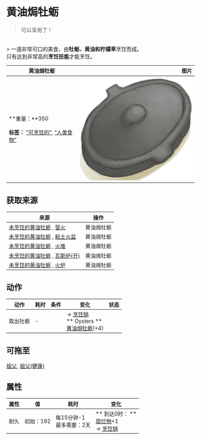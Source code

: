 # 黄油焗牡蛎  
> 可以享用了！  
<br>  
> 一道非常可口的美食，由<b>牡蛎、黄油和柠檬草</b>烹饪而成。<br>只有达到非常高的<b>烹饪技能</b>才能烹饪。  
  
  黄油焗牡蛎  |   图片   
 ----  |  ----:   
 **重量：**350<br><br>**标签：**	[“可烹饪的”](tag_Cookable.md), [“人类食物”](tag_HumanFood.md)  |  <img decoding="async" src="Sprite/CookingPotClosed.png" href="a.md" style="max-width:300px;max-height:300px;">   
  
## 获取来源  
来源  |  操作  
----  |  ----  
[未烹饪的黄油牡蛎](ButterBakedOystersUncooked.md) , [营火](Campfire.md)  |  黄油焗牡蛎  
[未烹饪的黄油牡蛎](ButterBakedOystersUncooked.md) , [粘土火盆](ClayFirePit.md)  |  黄油焗牡蛎  
[未烹饪的黄油牡蛎](ButterBakedOystersUncooked.md) , [火堆](Fire.md)  |  黄油焗牡蛎  
[未烹饪的黄油牡蛎](ButterBakedOystersUncooked.md) , [瓦斯炉(开)](GasCookerOn.md)  |  黄油焗牡蛎  
[未烹饪的黄油牡蛎](ButterBakedOystersUncooked.md) , [火炉](Stove.md)  |  黄油焗牡蛎  
## 动作  
动作  |  耗时  |  条件  |  变化  |  状态  
----  |  ----  |  ----  |  ----  |  ----  
取出牡蛎<br>  |  -  |    |  → [烹饪锅](CookingPot.md)<br>** Oysters **<br>  [黄油焗牡蛎](OysterMeatBaked.md)(+4)<br>  |    
## 可拖至  
[祖父](Grandfather.md), [祖父(健康)](GrandfatherHealthy.md)  
## 属性   
属性  |  值  |  耗时  |  变化  
----  |  ----  |  ----  |  ----  
耐久  |  初始：192  |  每15分钟-1<br>最多需要：2天  |  ** 到达0时： **<br>[腐烂物](RottenRemains.md)+1 <br>→ [烹饪锅](CookingPot.md)  
